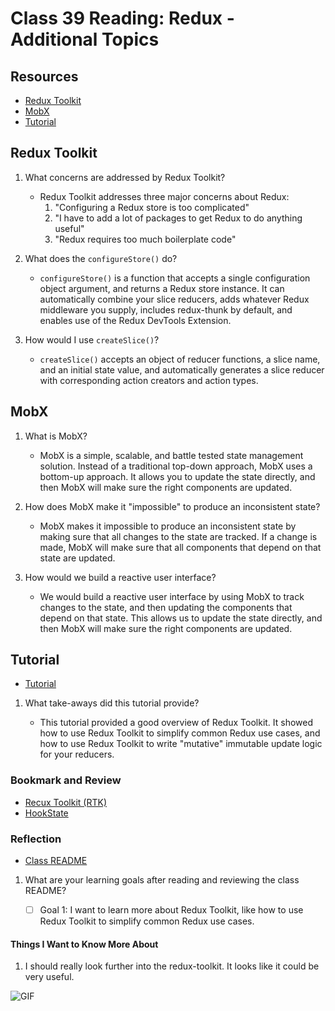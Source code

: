 # Class 39 Reading: Redux - Additional Topics

## Resources

- [Redux Toolkit](https://redux-toolkit.js.org/introduction/getting-started)
- [MobX](https://mobx.js.org/getting-started.html)
- [Tutorial](https://redux-toolkit.js.org/tutorials/overview)

## Redux Toolkit

1. What concerns are addressed by Redux Toolkit?

    - Redux Toolkit addresses three major concerns about Redux:
        1. "Configuring a Redux store is too complicated"
        2. "I have to add a lot of packages to get Redux to do anything useful"
        3. "Redux requires too much boilerplate code"

2. What does the `configureStore()` do?

    - `configureStore()` is a function that accepts a single configuration object argument, and returns a Redux store instance. It can automatically combine your slice reducers, adds whatever Redux middleware you supply, includes redux-thunk by default, and enables use of the Redux DevTools Extension.

3. How would I use `createSlice()`?

    - `createSlice()` accepts an object of reducer functions, a slice name, and an initial state value, and automatically generates a slice reducer with corresponding action creators and action types.

## MobX

1. What is MobX?

    - MobX is a simple, scalable, and battle tested state management solution. Instead of a traditional top-down approach, MobX uses a bottom-up approach. It allows you to update the state directly, and then MobX will make sure the right components are updated.

2. How does MobX make it "impossible" to produce an inconsistent state?

    - MobX makes it impossible to produce an inconsistent state by making sure that all changes to the state are tracked. If a change is made, MobX will make sure that all components that depend on that state are updated.

3. How would we build a reactive user interface?

    - We would build a reactive user interface by using MobX to track changes to the state, and then updating the components that depend on that state. This allows us to update the state directly, and then MobX will make sure the right components are updated.

## Tutorial

- [Tutorial](https://redux-toolkit.js.org/tutorials/overview)

1. What take-aways did this tutorial provide?

    - This tutorial provided a good overview of Redux Toolkit. It showed how to use Redux Toolkit to simplify common Redux use cases, and how to use Redux Toolkit to write "mutative" immutable update logic for your reducers.

### Bookmark and Review

- [Recux Toolkit (RTK)](https://redux-toolkit.js.org/)
- [HookState](https://hookstate.js.org/)

### Reflection

- [Class README](https://codefellows.github.io/code-401-javascript-guide/curriculum/class-39/)

1. What are your learning goals after reading and reviewing the class README?

    - [ ] Goal 1: I want to learn more about Redux Toolkit, like how to use Redux Toolkit to simplify common Redux use cases.

#### Things I Want to Know More About

1. I should really look further into the redux-toolkit. It looks like it could be very useful.

![GIF](https://media.giphy.com/media/l0G17S7BoPff3wGfC/giphy.gif)
